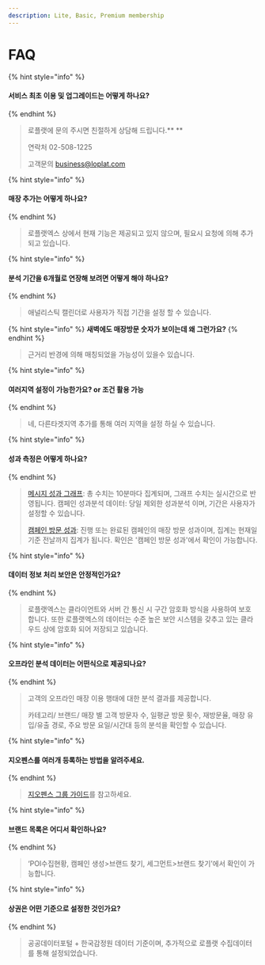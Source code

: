 ```yaml
---
description: Lite, Basic, Premium membership
---
```


# FAQ

{% hint style="info" %}
#### **서비스 최초 이용 및 업그레이드는 어떻게 하나요?** <a href="hardbreak" id="hardbreak"></a>
{% endhint %}

> 로플랫에 문의 주시면 친절하게 상담해 드립니다.** **
>
> 연락처 02-508-1225&#x20;
>
> 고객문의 [business@loplat.com](mailto:business@loplat.com)

{% hint style="info" %}
#### **매장 추가는 어떻게 하나요?** <a href="hardbreak" id="hardbreak"></a>
{% endhint %}

> 로플랫엑스 상에서 현재 기능은 제공되고 있지 않으며, 필요시 요청에 의해 추가되고 있습니다.

{% hint style="info" %}
#### **분석 기간을 6개월로 연장해 보려면 어떻게 해야 하나요?** <a href="hardbreak-6" id="hardbreak-6"></a>
{% endhint %}

> 애널리스틱 캘린더로 사용자가 직접 기간을 설정 할 수 있습니다.

{% hint style="info" %}
**새벽에도 매장방문 숫자가 보이는데 왜 그런가요?**
{% endhint %}

> 근거리 반경에 의해 매칭되었을 가능성이 있을수 있습니다.

{% hint style="info" %}
#### **여러지역 설정이 가능한가요? or 조건 활용 가능** <a href="hardbreak-or" id="hardbreak-or"></a>
{% endhint %}

> 네, 다른타겟지역 추가를 통해 여러 지역을 설정 하실 수 있습니다.

{% hint style="info" %}
#### **성과 측정은 어떻게 하나요?** <a href="hardbreak" id="hardbreak"></a>
{% endhint %}

> [메시지 성과 그래프](../undefined/undefined-1.md#undefined-2): 총 수치는 10분마다 집계되며, 그래프 수치는 실시간으로 반영됩니다. 캠페인 성과분석 데이터: 당일 제외한 성과분석 이며, 기간은 사용자가 설정할 수 있습니다.
>
> [캠페인 방문 성과](../undefined/undefined-5.md#undefined): 진행 또는 완료된 캠페인의 매장 방문 성과이며, 집계는 현재일 기준 전날까지 집계가 됩니다. 확인은 '캠페인 방문 성과'에서 확인이 가능합니다.

{% hint style="info" %}
#### **데이터 정보 처리 보안은 안정적인가요?** <a href="hardbreak" id="hardbreak"></a>
{% endhint %}

> 로플랫엑스는 클라이언트와 서버 간 통신 시 구간 암호화 방식을 사용하여 보호합니다. 또한 로플랫엑스의 데이터는 수준 높은 보안 시스템을 갖추고 있는 클라우드 상에 암호화 되어 저장되고 있습니다.

{% hint style="info" %}
#### **오프라인 분석 데이터는 어떤식으로 제공되나요?** <a href="hardbreak" id="hardbreak"></a>
{% endhint %}

> 고객의 오프라인 매장 이용 행태에 대한 분석 결과를 제공합니다.
>
> 카테고리/ 브랜드/ 매장 별 고객 방문자 수, 일평균 방문 횟수, 재방문율, 매장 유입/유출 경로, 주요 방문 요일/시간대 등의 분석을 확인할 수 있습니다.

{% hint style="info" %}
#### **지오펜스를 여러개 등록하는 방법을 알려주세요.** <a href="hardbreak-." id="hardbreak-."></a>
{% endhint %}

> [지오펜스 그룹 가이드](../undefined-2/undefined-2/#2.)를 참고하세요.

{% hint style="info" %}
#### **브랜드 목록은 어디서 확인하나요?** <a href="hardbreak" id="hardbreak"></a>
{% endhint %}

> ‘POI수집현황, 캠페인 생성>브랜드 찾기, 세그먼트>브랜드 찾기’에서 확인이 가능합니다.

{% hint style="info" %}
#### **상권은 어떤 기준으로 설정한 것인가요?** <a href="hardbreak" id="hardbreak"></a>
{% endhint %}

> 공공데이터포털 + 한국감정원 데이터 기준이며, 추가적으로 로플랫 수집데이터를 통해 설정되었습니다.
